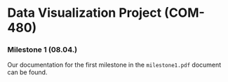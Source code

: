 # Data Visualization Project (COM-480)

###

### Milestone 1 (08.04.)

Our documentation for the first milestone in the `milestone1.pdf` document can be found.
